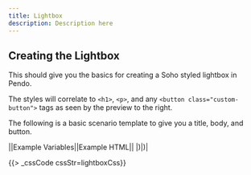 ```yaml
---
title: Lightbox
description: Description here
---
```


## Creating the Lightbox

This should give you the basics for creating a Soho styled lightbox in Pendo.

The styles will correlate to `<h1>`, `<p>`, and any `<button class="custom-button">` tags as seen by the preview to the right.
<img src="/img/lightbox.png" alt=""/>


The following is a basic scenario template to give you a title, body, and button.


||Example Variables||Example HTML||
|<img src="/img/lightbox-config.png" alt=""/>)|<img src="/img/lightbox-html.png" alt=""/>)|


{{> _cssCode cssStr=lightboxCss}}
